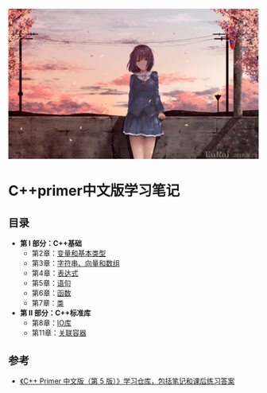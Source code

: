![image](https://github.com/Purlemon/Cpp-Priemr-Notes/blob/main/images/296b04659db8eed074133606a620f477d908a81c.jpg%401e_1c.jpg)  
# C++primer中文版学习笔记  
## 目录  
- **第 I 部分：C++基础**  
  - 第2章：[变量和基本类型](https://github.com/Purlemon/Cpp-Priemr-Notes/blob/main/notes/ch2.md)  
  - 第3章：[字符串、向量和数组](https://github.com/Purlemon/Cpp-Priemr-Notes/blob/main/notes/ch3.md)
  - 第4章：[表达式](https://github.com/Purlemon/Cpp-Priemr-Notes/blob/main/notes/ch4.md)
  - 第5章：[语句](https://github.com/Purlemon/Cpp-Priemr-Notes/blob/main/notes/ch5.md)
  - 第6章：[函数](https://github.com/Purlemon/Cpp-Priemr-Notes/blob/main/notes/ch6.md)
  - 第7章：[类](https://github.com/Purlemon/Cpp-Priemr-Notes/blob/main/notes/ch7.md)
- **第 II 部分：C++标准库**  
  - 第8章：[IO库](https://github.com/Purlemon/Cpp-Priemr-Notes/blob/main/notes/ch8.md)  
  - 第11章：[关联容器](https://github.com/Purlemon/Cpp-Priemr-Notes/blob/main/notes/ch11.md)
## 参考
- [《C++ Primer 中文版（第 5 版）》学习仓库，包括笔记和课后练习答案](https://github.com/applenob/Cpp_Primer_Practice)
